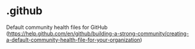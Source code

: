# .github
Default community health files for GitHub (https://help.github.com/en/github/building-a-strong-community/creating-a-default-community-health-file-for-your-organization) 
